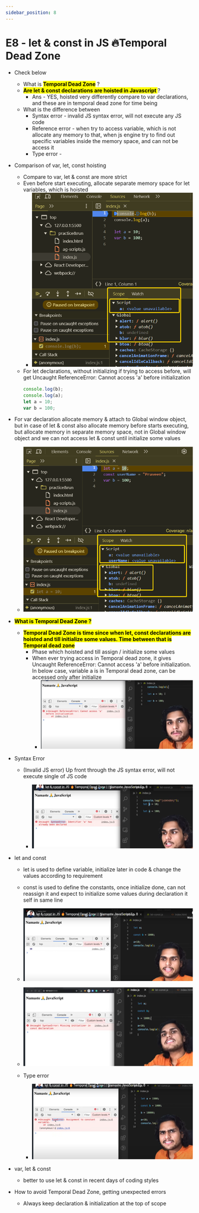 ```yaml
---
sidebar_position: 8
---
```


# E8 - let & const in JS 🔥Temporal Dead Zone

- Check below
  - What is **<mark>Temporal Dead Zone</mark>** ?
  - **<mark>Are let & const declarations are hoisted in Javascript </mark>**?
    - Ans - YES, hoisted very differently compare to var declarations, and these are in temporal dead zone for time being
  - What is the difference between
    - Syntax error - invalid JS syntax error, will not execute any JS code
    - Reference error - when try to access variable, which is not allocate any memory to that, when js engine try to find out specific variables inside the memory space, and can not be access it
    - Type error -
- Comparison of var, let, const hoisting

  - Compare to var, let & const are more strict
  - Even before start executing, allocate separate memory space for let variables, which is hoisted
    - ![alt text](images/gehaimage.png)
  - For let declarations, without initializing if trying to access before, will get Uncaught ReferenceError: Cannot access 'a' before initialization
    ```javascript
    console.log(b);
    console.log(a);
    let a = 10;
    var b = 100;
    ```

- For var declaration allocate memory & attach to Global window object, but in case of let & const also allocate memory before starts executing, but allocate memory in separate memory space, not in Global window object and we can not access let & const until initialize some values

  - ![alt text](images/xdssimage.png)

- **<mark>What is Temporal Dead Zone ?</mark>**

  - **<mark>Temporal Dead Zone is time since when let, const declarations are hoisted and till initialize some values. Time between that is Temporal dead zone</mark>**
    - Phase which hoisted and till assign / initialize some values
    - When ever trying access in Temporal dead zone, it gives Uncaught ReferenceError: Cannot access 'a' before initialization. In below case, variable a is in Temporal dead zone, can be accessed only after initialize
      - ![alt text](images/chrome_KTYl0TSQa5.png)

- Syntax Error

  - (Invalid JS error) Up front through the JS syntax error, will not execute single of JS code

    - ![alt text](images/bgmz5ii5.xod.png)

- let and const

  - let is used to define variable, initialize later in code & change the values according to requirement
  - const is used to define the constants, once initialize done, can not reassign it and expect to initialize some values during declaration it self in same line

  - ![alt text](images/23wcxcjb.eu5.png)
  - ![alt text](images/w5psziok.qkk.png)
  - Type error
    - ![alt text](images/e1yxrbcw.mog.png)

- var, let & const
  - better to use let & const in recent days of coding styles
- How to avoid Temporal Dead Zone, getting unexpected errors
  - Always keep declaration & initialization at the top of scope
